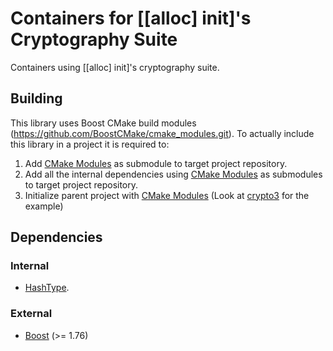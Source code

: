 # Containers for [[alloc] init]'s Cryptography Suite

Containers using [[alloc] init]'s cryptography suite.

## Building

This library uses Boost CMake build modules (https://github.com/BoostCMake/cmake_modules.git).
To actually include this library in a project it is required to:

1. Add [CMake Modules](https://github.com/BoostCMake/cmake_modules.git) as submodule to target project repository.
2. Add all the internal dependencies using [CMake Modules](https://github.com/BoostCMake/cmake_modules.git) as submodules to target project repository.
3. Initialize parent project with [CMake Modules](https://github.com/BoostCMake/cmake_modules.git) (Look at [crypto3](https://github.com/alloc-init/crypto3.git) for the example)

## Dependencies

### Internal

* [HashType](https://github.com/alloc-init/crypto3-hash.git).

### External
* [Boost](https://boost.org) (>= 1.76)
